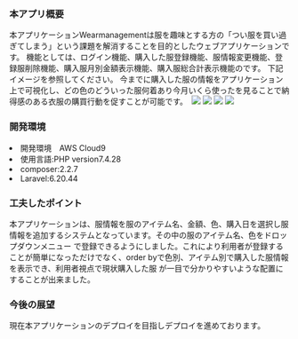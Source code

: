 <h3>本アプリ概要</h3>
本アプリケーションWearmanagementは服を趣味とする方の「つい服を買い過ぎてしまう」という課題を解消することを目的としたウェブアプリケーションです。
機能としては、ログイン機能、購入した服登録機能、服情報変更機能、登録服削除機能、購入服月別金額表示機能、購入服総合計表示機能のです。
下記イメージを参照してください。
今までに購入した服の情報をアプリケーション上で可視化し、どの色のどういった服何着あり今月いくら使ったを見ることで納得感のある衣服の購買行動を促すことが可能です。
<img src="https://user-images.githubusercontent.com/81619089/158009882-56dd4f58-6d80-4297-94e5-8a67d38168eb.jpg" alt=""ユーザー認証画面></img>
<img src="https://user-images.githubusercontent.com/81619089/158009579-f839ae3f-6e0a-4e2c-a039-0f48a3e34614.JPG"></img>
<img src="https://user-images.githubusercontent.com/81619089/158009589-abee288d-7dfc-439a-8c5e-5981591feb08.JPG"></img>
<img src="https://user-images.githubusercontent.com/81619089/158009593-987953ef-e8c2-4940-bd6d-9640e54ca619.JPG"></img>
<img src="https://user-images.githubusercontent.com/81619089/158009595-be24b769-bb04-46f0-a191-5e0659465abb.JPG"></img>


<h3>開発環境</h3>
<li>開発環境　AWS Cloud9</li>  
<li>使用言語:PHP version7.4.28</li>
<li>composer:2.2.7</li>
<li>Laravel:6.20.44</li>
 
 
 <h3>工夫したポイント</h3>
 本アプリケーションは、服情報を服のアイテム名、金額、色、購入日を選択し服情報を追加するシステムとなっています。その中の服のアイテム名、色をドロップダウンメニュー
 で登録できるようにしました。これにより利用者が登録することが簡単になっただけでなく、order byで色別、アイテム別で購入した服情報を表示でき、利用者視点で現状購入した服
 が一目で分かりやすいような配置にすることが出来ました。
 
 <h3>今後の展望</h3>
 現在本アプリケーションのデプロイを目指しデプロイを進めております。
          
